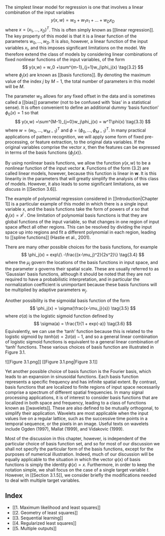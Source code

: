 The simplest linear model for regression is one that involves a linear combination of the input variables
$$
y(x,w) = w_0 + w_1x_1 + ... + w_Dx_D
\tag{3.1}
$$
where $x = (x_1, ..., x_D)^T$. This is often simply known as [[linear regression]]. The key property of this model is that it is a linear function of the parameters $w_0, ..., w_D$. It is also, however, a linear function of the input variables $x_i$, and this imposes significant limitations on the model. We therefore extend the class of models by considering linear combinations of fixed nonlinear functions of the input variables, of the form
$$
y(x,w) = w_0 +\sum^{m-1}_{j=1}w_j\phi_j(x)
\tag{3.2}
$$
where $\phi_j(x)$ are known as [[basis functions]]. By denoting the maximum value of the index *j* by *M* − 1, the total number of parameters in this model will be *M*.


The parameter $w_0$ allows for any fixed offset in the data and is sometimes called a [[bias]] parameter (not to be confused with ‘bias’ in a statistical sense). It is often convenient to define an additional dummy ‘basis function’ $\phi_0(x) = 1$ so that
$$
y(x,w) =\sum^{M-1}_{j=0}w_j\phi_j(x) = w^T\phi(x)
\tag{3.3}
$$
where $w = (w_0, ..., w_{M−1})^T$ and $\phi = (\phi_0, ..., \phi_{M−1})^T.$ In many practical applications of pattern recognition, we will apply some form of fixed pre-processing, or feature extraction, to the original data variables. If the original variables comprise the vector *x*, then the features can be expressed in terms of the basis functions $\{\phi_j(x)\}$.

By using nonlinear basis functions, we allow the function $y(x,w)$ to be a nonlinear function of the input vector **x**. Functions of the form (3.2) are called linear models, however, because this function is linear in **w**. It is this linearity in the parameters that will greatly simplify the analysis of this class of models. However, it also leads to some significant limitations, as we discuss in [[Section 3.6]].

The example of polynomial regression considered in [[Introduction|Chapter 1]] is a particular example of this model in which there is a single input variable x, and the basis functions take the form of powers of *x* so that $\phi_j(x) = x^j$ . One limitation of polynomial basis functions is that they are global functions of the input variable, so that changes in one region of input space affect all other regions. This can be resolved by dividing the input space up into regions and fit a different polynomial in each region, leading to [[spline functions]] (Hastie et al., 2001).

There are many other possible choices for the basis functions, for example
$$
\phi_j(x) = exp\{\ -\frac{(x-\mu_j)^2}{2s^2}\}
\tag{3.4}
$$
where the $\mu_j$ govern the locations of the basis functions in input space, and the parameter *s* governs their spatial scale. These are usually referred to as ‘Gaussian’ basis functions, although it should be noted that they are not required to have a probabilistic interpretation, and in particular the normalization coefficient is unimportant because these basis functions will be multiplied by adaptive parameters $w_j$.

Another possibility is the sigmoidal basis function of the form
$$
\phi_j(x) = \sigma(\frac{x-\mu_j}{s})
\tag{3.5}
$$
where $\sigma(a)$ is the logistic sigmoid function defined by
$$
\sigma(a) = \frac{1}{1 + exp(-a)}
\tag{3.6}
$$
Equivalently, we can use the ‘tanh’ function because this is related to the logistic sigmoid by $tanh(a) = 2\sigma(a) − 1$, and so a general linear combination of logistic sigmoid functions is equivalent to a general linear combination of ‘tanh’ functions. These various choices of basis function are illustrated in Figure 3.1.

![[Figure 3.1.png]]
[[Figure 3.1.png|Figure 3.1]]

Yet another possible choice of basis function is the Fourier basis, which leads to an expansion in sinusoidal functions. Each basis function represents a specific frequency and has infinite spatial extent. By contrast, basis functions that are localized to finite regions of input space necessarily comprise a spectrum of different spatial frequencies. In many signal processing applications, it is of interest to consider basis functions that are localized in both space and frequency, leading to a class of functions known as [[wavelets]]. These are also defined to be mutually orthogonal, to simplify their application. Wavelets are most applicable when the input values live on a regular lattice, such as the successive time points in a temporal sequence, or the pixels in an image. Useful texts on wavelets include Ogden (1997), Mallat (1999), and Vidakovic (1999).

Most of the discussion in this chapter, however, is independent of the particular choice of basis function set, and so for most of our discussion we shall not specify the particular form of the basis functions, except for the purposes of numerical illustration. Indeed, much of our discussion will be equally applicable to the situation in which the vector φ(x) of basis functions is simply the identity $\phi(x) = x$. Furthermore, in order to keep the notation simple, we shall focus on the case of a single target variable *t*. However, in [[Section 3.1.5]], we consider briefly the modifications needed to deal with multiple target variables.

## Index
- [[1. Maximum likelihood and least squares]]
- [[2. Geometry of least squares]]
- [[3. Sequential learning]]
- [[4. Regularized least squares]]
- [[5. Multiple outputs]]